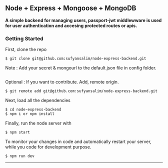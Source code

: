 ## Node + Express + Mongoose + MongoDB

__A simple backend for managing users, passport-jwt middlewware is used for user authentication and accesing protected routes or apis.__


### Getting Started

First, clone the repo
```
$ git clone git@github.com:sufyansalim/node-express-backend.git
```
Note : Add your secret & mongourl to the default.json file in config folder.

```
```
Optional : If you want to contribute. Add, remote origin.

```
$ git remote add git@github.com:sufyansalim/node-express-backend.git
```
Next, load all the dependencies  

```
$ cd node-express-backend
$ npm i or npm install
``` 
Finally, run the node server with

```
$ npm start
```
To monitor your changes in code and automatically restart your server, while you code for development purpose.

```
$ npm run dev
```
 ***

